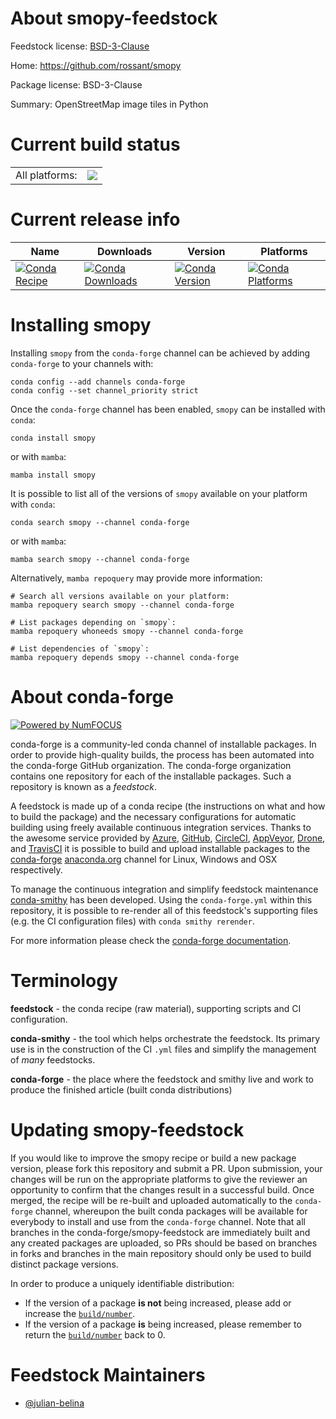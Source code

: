 About smopy-feedstock
=====================

Feedstock license: [BSD-3-Clause](https://github.com/conda-forge/smopy-feedstock/blob/main/LICENSE.txt)

Home: https://github.com/rossant/smopy

Package license: BSD-3-Clause

Summary: OpenStreetMap image tiles in Python

Current build status
====================


<table><tr><td>All platforms:</td>
    <td>
      <a href="https://dev.azure.com/conda-forge/feedstock-builds/_build/latest?definitionId=15975&branchName=main">
        <img src="https://dev.azure.com/conda-forge/feedstock-builds/_apis/build/status/smopy-feedstock?branchName=main">
      </a>
    </td>
  </tr>
</table>

Current release info
====================

| Name | Downloads | Version | Platforms |
| --- | --- | --- | --- |
| [![Conda Recipe](https://img.shields.io/badge/recipe-smopy-green.svg)](https://anaconda.org/conda-forge/smopy) | [![Conda Downloads](https://img.shields.io/conda/dn/conda-forge/smopy.svg)](https://anaconda.org/conda-forge/smopy) | [![Conda Version](https://img.shields.io/conda/vn/conda-forge/smopy.svg)](https://anaconda.org/conda-forge/smopy) | [![Conda Platforms](https://img.shields.io/conda/pn/conda-forge/smopy.svg)](https://anaconda.org/conda-forge/smopy) |

Installing smopy
================

Installing `smopy` from the `conda-forge` channel can be achieved by adding `conda-forge` to your channels with:

```
conda config --add channels conda-forge
conda config --set channel_priority strict
```

Once the `conda-forge` channel has been enabled, `smopy` can be installed with `conda`:

```
conda install smopy
```

or with `mamba`:

```
mamba install smopy
```

It is possible to list all of the versions of `smopy` available on your platform with `conda`:

```
conda search smopy --channel conda-forge
```

or with `mamba`:

```
mamba search smopy --channel conda-forge
```

Alternatively, `mamba repoquery` may provide more information:

```
# Search all versions available on your platform:
mamba repoquery search smopy --channel conda-forge

# List packages depending on `smopy`:
mamba repoquery whoneeds smopy --channel conda-forge

# List dependencies of `smopy`:
mamba repoquery depends smopy --channel conda-forge
```


About conda-forge
=================

[![Powered by
NumFOCUS](https://img.shields.io/badge/powered%20by-NumFOCUS-orange.svg?style=flat&colorA=E1523D&colorB=007D8A)](https://numfocus.org)

conda-forge is a community-led conda channel of installable packages.
In order to provide high-quality builds, the process has been automated into the
conda-forge GitHub organization. The conda-forge organization contains one repository
for each of the installable packages. Such a repository is known as a *feedstock*.

A feedstock is made up of a conda recipe (the instructions on what and how to build
the package) and the necessary configurations for automatic building using freely
available continuous integration services. Thanks to the awesome service provided by
[Azure](https://azure.microsoft.com/en-us/services/devops/), [GitHub](https://github.com/),
[CircleCI](https://circleci.com/), [AppVeyor](https://www.appveyor.com/),
[Drone](https://cloud.drone.io/welcome), and [TravisCI](https://travis-ci.com/)
it is possible to build and upload installable packages to the
[conda-forge](https://anaconda.org/conda-forge) [anaconda.org](https://anaconda.org/)
channel for Linux, Windows and OSX respectively.

To manage the continuous integration and simplify feedstock maintenance
[conda-smithy](https://github.com/conda-forge/conda-smithy) has been developed.
Using the ``conda-forge.yml`` within this repository, it is possible to re-render all of
this feedstock's supporting files (e.g. the CI configuration files) with ``conda smithy rerender``.

For more information please check the [conda-forge documentation](https://conda-forge.org/docs/).

Terminology
===========

**feedstock** - the conda recipe (raw material), supporting scripts and CI configuration.

**conda-smithy** - the tool which helps orchestrate the feedstock.
                   Its primary use is in the construction of the CI ``.yml`` files
                   and simplify the management of *many* feedstocks.

**conda-forge** - the place where the feedstock and smithy live and work to
                  produce the finished article (built conda distributions)


Updating smopy-feedstock
========================

If you would like to improve the smopy recipe or build a new
package version, please fork this repository and submit a PR. Upon submission,
your changes will be run on the appropriate platforms to give the reviewer an
opportunity to confirm that the changes result in a successful build. Once
merged, the recipe will be re-built and uploaded automatically to the
`conda-forge` channel, whereupon the built conda packages will be available for
everybody to install and use from the `conda-forge` channel.
Note that all branches in the conda-forge/smopy-feedstock are
immediately built and any created packages are uploaded, so PRs should be based
on branches in forks and branches in the main repository should only be used to
build distinct package versions.

In order to produce a uniquely identifiable distribution:
 * If the version of a package **is not** being increased, please add or increase
   the [``build/number``](https://docs.conda.io/projects/conda-build/en/latest/resources/define-metadata.html#build-number-and-string).
 * If the version of a package **is** being increased, please remember to return
   the [``build/number``](https://docs.conda.io/projects/conda-build/en/latest/resources/define-metadata.html#build-number-and-string)
   back to 0.

Feedstock Maintainers
=====================

* [@julian-belina](https://github.com/julian-belina/)

